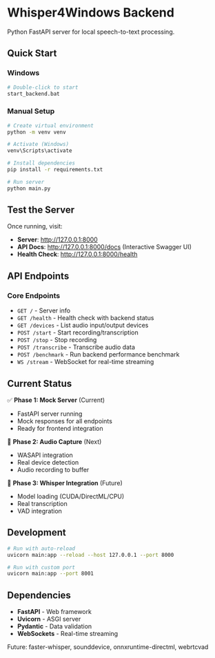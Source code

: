 # Whisper4Windows Backend

Python FastAPI server for local speech-to-text processing.

## Quick Start

### Windows
```bash
# Double-click to start
start_backend.bat
```

### Manual Setup
```bash
# Create virtual environment
python -m venv venv

# Activate (Windows)
venv\Scripts\activate

# Install dependencies
pip install -r requirements.txt

# Run server
python main.py
```

## Test the Server

Once running, visit:
- **Server**: http://127.0.0.1:8000
- **API Docs**: http://127.0.0.1:8000/docs (Interactive Swagger UI)
- **Health Check**: http://127.0.0.1:8000/health

## API Endpoints

### Core Endpoints
- `GET /` - Server info
- `GET /health` - Health check with backend status
- `GET /devices` - List audio input/output devices
- `POST /start` - Start recording/transcription
- `POST /stop` - Stop recording
- `POST /transcribe` - Transcribe audio data
- `POST /benchmark` - Run backend performance benchmark
- `WS /stream` - WebSocket for real-time streaming

## Current Status

✅ **Phase 1: Mock Server** (Current)
- FastAPI server running
- Mock responses for all endpoints
- Ready for frontend integration

🚧 **Phase 2: Audio Capture** (Next)
- WASAPI integration
- Real device detection
- Audio recording to buffer

🚧 **Phase 3: Whisper Integration** (Future)
- Model loading (CUDA/DirectML/CPU)
- Real transcription
- VAD integration

## Development

```bash
# Run with auto-reload
uvicorn main:app --reload --host 127.0.0.1 --port 8000

# Run with custom port
uvicorn main:app --port 8001
```

## Dependencies

- **FastAPI** - Web framework
- **Uvicorn** - ASGI server
- **Pydantic** - Data validation
- **WebSockets** - Real-time streaming

Future: faster-whisper, sounddevice, onnxruntime-directml, webrtcvad



